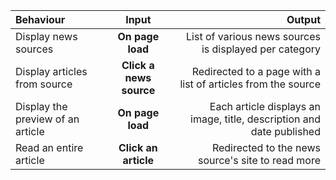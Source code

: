 
| Behaviour | Input | Output |
| :---------------- | :---------------: | ------------------: |
| Display news sources | **On page load** | List of various news sources is displayed per category |
| Display articles from  source | **Click a news source** | Redirected to a page with a list of articles from the source |
| Display the preview of an article | **On page load** | Each article displays an image, title, description and date published |
| Read an entire article | **Click an article** | Redirected to the news source's site to read more |
